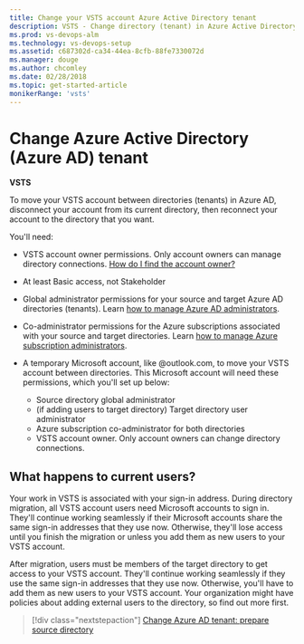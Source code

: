 ```yaml
---
title: Change your VSTS account Azure Active Directory tenant
description: VSTS - Change directory (tenant) in Azure Active Directory (Azure AD, AAD) for VSTS (VSTS, Visual Studio Online, VSO)
ms.prod: vs-devops-alm
ms.technology: vs-devops-setup
ms.assetid: c687302d-ca34-44ea-8cfb-88fe7330072d
ms.manager: douge
ms.author: chcomley
ms.date: 02/28/2018
ms.topic: get-started-article
monikerRange: 'vsts'
---
```



# Change Azure Active Directory (Azure AD) tenant

**VSTS**

To move your VSTS account between directories (tenants) in Azure AD, disconnect your account from its current directory, then reconnect your account to the directory that you want.

<a name="permissions"></a>

You'll need:

* VSTS account owner permissions. Only account owners can manage directory connections. [How do I find the account owner?](faq-change-app-access.md#find-owner)

* At least Basic access, not Stakeholder

* Global administrator permissions for your source and target Azure AD directories (tenants). Learn [how to manage Azure AD administrators](https://azure.microsoft.com/en-us/documentation/articles/active-directory-assign-admin-roles/).

* Co-administrator permissions for the Azure subscriptions associated with your source and target directories. Learn [how to manage Azure subscription administrators](../billing/add-backup-billing-managers.md).

* A temporary Microsoft account, like @outlook.com, to move your VSTS account between directories. This Microsoft account will need these permissions, which you'll set up below:

  * Source directory global administrator
  * (if adding users to target directory) Target directory user administrator
  * Azure subscription co-administrator for both directories
  * VSTS account owner. Only account owners can change directory connections.

## What happens to current users?

Your work in VSTS is associated with your sign-in address.
During directory migration, all VSTS account users need
Microsoft accounts to sign in. They'll continue working seamlessly
if their Microsoft accounts share the same sign-in addresses that they use now.
Otherwise, they'll lose access until you finish the migration or
unless you add them as new users to your VSTS account.

After migration, users must be members of the target directory
to get access to your VSTS account. They'll continue
working seamlessly if they use the same sign-in addresses that they use now.
Otherwise, you'll have to add them as new users to your VSTS account.
Your organization might have policies about adding external users to the directory,
so find out more first.

> [!div class="nextstepaction"]
> [Change Azure AD tenant: prepare source directory](change-azure-ad-vsts-account-prep-src.md)
